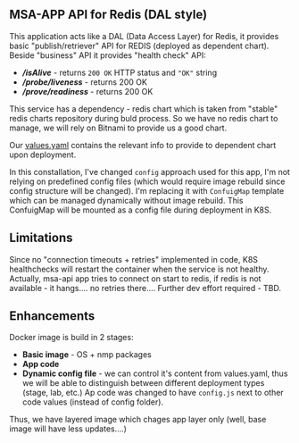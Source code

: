 ## MSA-APP API for Redis (DAL style)

This application acts like a DAL (Data Access Layer) for Redis, it provides basic "publish/retriever" API for REDIS (deployed as dependent chart).
Beside "business" API it provides "health check" API:
* ___/isAlive___ - returns `200 OK` HTTP status and `"OK"` string
* ___/probe/liveness___ - returns 200 OK
* ___/prove/readiness___ - returns 200 OK

This service has a dependency - redis chart which is taken from "stable" redis charts repository during buld process.
So we have no redis chart to manage, we will rely on Bitnami to provide us a good chart.

Our [values.yaml](values.yaml) contains the relevant info to provide to dependent chart upon deployment.

In this constallation, I've changed `config` approach used for this app, I'm not relying on predefined config files (which would require image rebuild since config structure will be changed). I'm replacing it with `ConfuigMap` template which can be managed dynamically without image rebuild.
This ConfuigMap will be mounted as a config file during deployment in K8S.

## Limitations
Since no "connection timeouts + retries" implemented in code, K8S healthchecks will restart the container when the service is not healthy.
Actually, msa-api app tries to connect on start to redis, if redis is not available - it hangs.... no retries there....
Further dev effort required - TBD.

## Enhancements
Docker image is build in 2 stages:
* __Basic image__ - OS + nmp packages
* __App code__
* __Dynamic config file__ - we can control it's content from values.yaml, thus we will be able to distinguish between different deployment types (stage, lab, etc.)
Ap code was changed to have `config.js` next to other code values (instead of config folder).

Thus, we have layered image which chages app layer only (well, base image will have less updates....)

